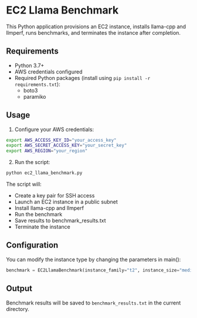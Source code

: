 # EC2 Llama Benchmark

This Python application provisions an EC2 instance, installs llama-cpp and llmperf, runs benchmarks, and terminates the instance after completion.

## Requirements

- Python 3.7+
- AWS credentials configured
- Required Python packages (install using `pip install -r requirements.txt`):
  - boto3
  - paramiko

## Usage

1. Configure your AWS credentials:
```bash
export AWS_ACCESS_KEY_ID="your_access_key"
export AWS_SECRET_ACCESS_KEY="your_secret_key"
export AWS_REGION="your_region"
```

2. Run the script:
```bash
python ec2_llama_benchmark.py
```

The script will:
- Create a key pair for SSH access
- Launch an EC2 instance in a public subnet
- Install llama-cpp and llmperf
- Run the benchmark
- Save results to benchmark_results.txt
- Terminate the instance

## Configuration

You can modify the instance type by changing the parameters in main():

```python
benchmark = EC2LlamaBenchmark(instance_family="t2", instance_size="medium")
```

## Output

Benchmark results will be saved to `benchmark_results.txt` in the current directory.